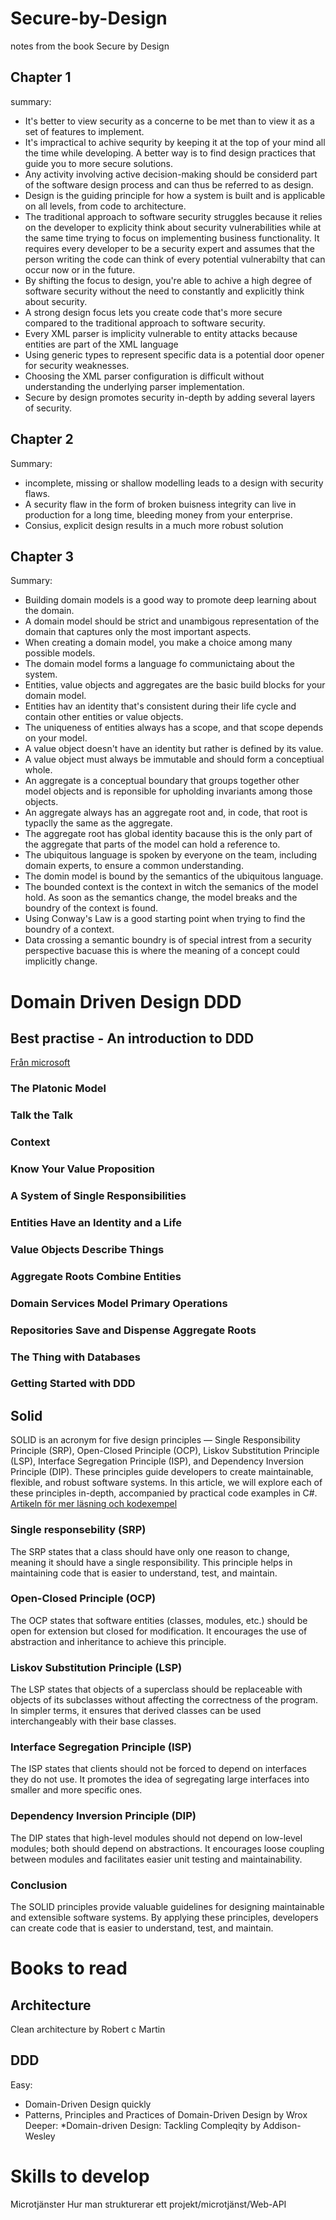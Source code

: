 # Secure-by-Design
notes from the book Secure by Design 

## Chapter 1
summary:
* It's better to view security as a concerne to be met than to view it as a set of features to implement.
* It's impractical to achive sequrity by keeping it at the top of your mind all the time while developing. A better way is to find design practices that guide you to more secure solutions.
* Any activity involving active decision-making should be considerd part of the software design process and can thus be referred to as design.
* Design is the guiding principle for how a system is built and is applicable on all levels, from code to architecture.
* The traditional approach to software security struggles because it relies on the developer to explicity think about security vulnerabilities while at the same time trying to focus on implementing business functionality. It requires every developer to be a security expert and assumes that the person writing the code can think of every potential vulnerabilty that can occur now or in the future.
* By shifting the focus to design, you're able to achive a high degree of software security without the need to constantly and explicitly think about security.
* A strong design focus lets you create code that's more secure compared to the traditional approach to software security.
* Every XML parser is implicity vulnerable to entity attacks because entities are part of the XML language
* Using generic types to represent specific data is a potential door opener for security weaknesses.
* Choosing the XML parser configuration is difficult without understanding the underlying parser implementation.
* Secure by design promotes security in-depth by adding several layers of security.

## Chapter 2
Summary:
* incomplete, missing or shallow modelling leads to a design with security flaws.
* A security flaw in the form of broken buisness integrity can live in production for a long time, bleeding money from your enterprise.
* Consius, explicit design results in a much more robust solution

## Chapter 3 
Summary:
* Building domain models is a good way to promote deep learning about the domain.
* A domain model should be strict and unambigous representation of the domain that captures only the most important aspects.
* When creating a domain model, you make a choice among many possible models.
* The domain model forms a language fo communictaing about the system.
* Entities, value objects and aggregates are the basic build blocks for your domain model.
* Entities hav an identity that's consistent during their life cycle and contain other entities or value objects.
* The uniqueness of entities always has a scope, and that scope depends on your model.
* A value object doesn't have an identity but rather is defined by its value.
* A value object must always be immutable and should form a conceptiual whole.
* An aggregate is a conceptual boundary that groups together other model objects and is reponsible for upholding invariants among those objects.
* An aggregate always has an  aggregate root and, in code, that root is typaclly the same as the aggregate.
* The aggregate root has global identity bacause this is the only part of the aggregate that parts of the model can hold a reference to.
* The ubiquitous language is spoken by everyone on the team, including domain experts, to ensure a common understanding.
* The domin model is bound by the semantics of the ubiquitous language.
* The bounded context is the context in witch the semanics of the model hold. As soon as the semantics change, the model breaks and the boundry of the context is found.
* Using Conway's Law is a good starting point when trying to find the boundry of a context.
* Data crossing a semantic boundry is of special intrest from a security perspective bacuase this is where the meaning of a concept could implicitly change.

# Domain Driven Design DDD

## Best practise - An introduction to DDD
[Från microsoft](https://learn.microsoft.com/en-us/archive/msdn-magazine/2009/february/best-practice-an-introduction-to-domain-driven-design)

### The Platonic Model
### Talk the Talk
### Context
### Know Your Value Proposition
### A System of Single Responsibilities
### Entities Have an Identity and a Life
### Value Objects Describe Things
### Aggregate Roots Combine Entities
### Domain Services Model Primary Operations
### Repositories Save and Dispense Aggregate Roots
### The Thing with Databases
### Getting Started with DDD

## Solid
SOLID is an acronym for five design principles — Single Responsibility Principle (SRP), Open-Closed Principle (OCP), Liskov Substitution Principle (LSP), Interface Segregation Principle (ISP), and Dependency Inversion Principle (DIP).
These principles guide developers to create maintainable, flexible, and robust software systems. In this article, we will explore each of these principles in-depth, accompanied by practical code examples in C#.
[Artikeln för mer läsning och kodexempel](https://medium.com/@edin.sahbaz/comprehensive-guide-to-solid-principles-in-c-54d79e19b7d7)

### Single responsebility (SRP)
The SRP states that a class should have only one reason to change, meaning it should have a single responsibility. This principle helps in maintaining code that is easier to understand, test, and maintain.

### Open-Closed Principle (OCP)
The OCP states that software entities (classes, modules, etc.) should be open for extension but closed for modification. It encourages the use of abstraction and inheritance to achieve this principle.

### Liskov Substitution Principle (LSP)
The LSP states that objects of a superclass should be replaceable with objects of its subclasses without affecting the correctness of the program. In simpler terms, it ensures that derived classes can be used interchangeably with their base classes.

### Interface Segregation Principle (ISP)
The ISP states that clients should not be forced to depend on interfaces they do not use. It promotes the idea of segregating large interfaces into smaller and more specific ones.

### Dependency Inversion Principle (DIP)
The DIP states that high-level modules should not depend on low-level modules; both should depend on abstractions. It encourages loose coupling between modules and facilitates easier unit testing and maintainability.

### Conclusion
The SOLID principles provide valuable guidelines for designing maintainable and extensible software systems. By applying these principles, developers can create code that is easier to understand, test, and maintain.

# Books to read
## Architecture
Clean architecture by Robert c Martin

## DDD
Easy: 
* Domain-Driven Design quickly
* Patterns, Principles and Practices of Domain-Driven Design by Wrox
Deeper:
*Domain-driven Design: Tackling Compleqity by Addison-Wesley

# Skills to develop
Microtjänster
Hur man strukturerar ett projekt/microtjänst/Web-API


